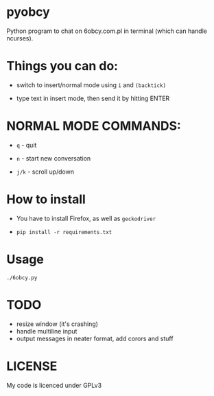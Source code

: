# pyobcy
Python program to chat on 6obcy.com.pl in terminal (which can handle ncurses).

Things you can do:
==================
* switch to insert/normal mode using `i` and `(backtick)`

* type text in insert mode, then send it by hitting ENTER

NORMAL MODE COMMANDS:
====================
* `q` - quit

* `n` - start new conversation

* `j/k` - scroll up/down


How to install
==============

* You have to install Firefox, as well as `geckodriver`

* `pip install -r requirements.txt`

Usage
=====
`./6obcy.py`


TODO
=====
* resize window (it's crashing)
* handle multiline input
* output messages in neater format, add corors and stuff


LICENSE
=======
My code is licenced under GPLv3

